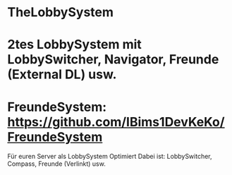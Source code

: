 # TheLobbySystem
# 2tes LobbySystem mit LobbySwitcher, Navigator, Freunde (External DL) usw.
# FreundeSystem: https://github.com/IBims1DevKeKo/FreundeSystem
Für euren Server als LobbySystem Optimiert
Dabei ist: LobbySwitcher, Compass, Freunde (Verlinkt) usw.

